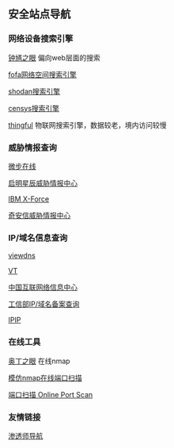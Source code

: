 ## 安全站点导航



### 网络设备搜索引擎

[钟馗之眼](https://www.zoomeye.org/)   偏向web层面的搜索

[fofa网络空间搜索引擎](https://fofa.so/)

[shodan搜索引擎](https://www.shodan.io/)

[censys搜索引擎](https://censys.io/)

[thingful](https://www.thingful.net/)   物联网搜索引擎，数据较老，境内访问较慢


### 威胁情报查询

[微步在线](https://x.threatbook.cn/query)

[启明星辰威胁情报中心](https://www.venuseye.com.cn/)

[IBM X-Force](https://exchange.xforce.ibmcloud.com/)

[奇安信威胁情报中心](https://ti.qianxin.com/)


### IP/域名信息查询

[viewdns](https://viewdns.info/)

[VT](https://www.virustotal.com/gui/home/search)

[中国互联网络信息中心](https://cnnic.net.cn/)

[工信部IP/域名备案查询](http://beian.miit.gov.cn/publish/query/indexFirst.action)

[IPIP](https://www.ipip.net/)

### 在线工具

[奥丁之眼](http://www.scanip.cn/)  在线nmap

[模仿nmap在线端口扫描](http://nmap.online-domain-tools.com/)

[端口扫描 Online Port Scan](http://www.t1shopper.com/tools/port-scan/#)




### 友情链接 

[渗透师导航](https://www.shentoushi.top/)
